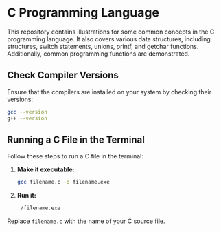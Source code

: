 # C Programming Language

This repository contains illustrations for some common concepts in the C programming language. It also covers various data structures, including structures, switch statements, unions, printf, and getchar functions. Additionally, common programming functions are demonstrated.

## Check Compiler Versions

Ensure that the compilers are installed on your system by checking their versions:

```bash
gcc --version
g++ --version
```

## Running a C File in the Terminal

Follow these steps to run a C file in the terminal:

1. **Make it executable:**

   ```bash
   gcc filename.c -o filename.exe
   ```

2. **Run it:**

   ```bash
   ./filename.exe
   ```

Replace `filename.c` with the name of your C source file.
